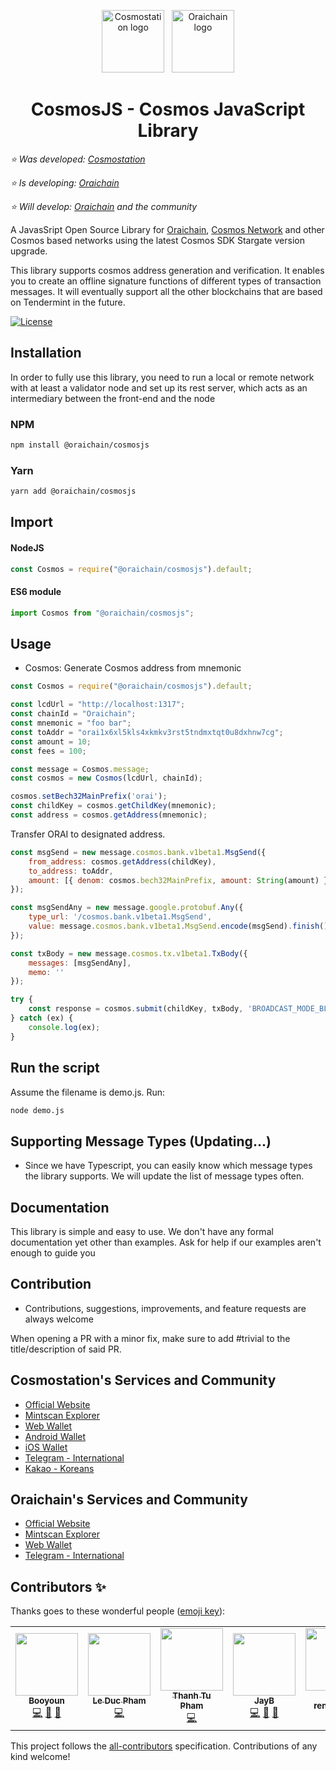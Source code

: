 <p align="center">
  <a href="https://www.cosmostation.io" target="_blank" rel="noopener noreferrer"><img width="100" src="https://user-images.githubusercontent.com/20435620/55696624-d7df2e00-59f8-11e9-9126-edf9a40b11a8.png" alt="Cosmostation logo"></a> &nbsp
  <a href="https://orai.io" target="_blank" rel="noopener noreferrer"><img width="100" src="https://avatars.githubusercontent.com/u/69910226?s=200&v=4" alt="Oraichain logo"></a>
</p>
<h1 align="center">
    CosmosJS - Cosmos JavaScript Library 
</h1>

*:star: Was developed: [Cosmostation](https://www.cosmostation.io/)*

*:star: Is developing: [Oraichain](https://orai.io/)*

*:star: Will develop: [Oraichain](https://orai.io/) and the community*

A JavasSript Open Source Library for [Oraichain](https://orai.io/), [Cosmos Network](https://cosmos.network/) and other Cosmos based networks using the latest Cosmos SDK Stargate version upgrade.

This library supports cosmos address generation and verification. It enables you to create an offline signature functions of different types of transaction messages. It will eventually support all the other blockchains that are based on Tendermint in the future.

[![License](https://img.shields.io/npm/l/@cosmostation/cosmosjs.svg)](https://www.npmjs.com/package/@oraichain/cosmosjs)

## Installation

In order to fully use this library, you need to run a local or remote network with at least a validator node and set up its rest server, which acts as an intermediary between the front-end and the node

### NPM

```bash
npm install @oraichain/cosmosjs
```

### Yarn

```bash
yarn add @oraichain/cosmosjs
```

## Import 

#### NodeJS

```js
const Cosmos = require("@oraichain/cosmosjs").default;
```

#### ES6 module
```js
import Cosmos from "@oraichain/cosmosjs";
```

## Usage
- Cosmos: Generate Cosmos address from mnemonic 
```js
const Cosmos = require("@oraichain/cosmosjs").default;

const lcdUrl = "http://localhost:1317";
const chainId = "Oraichain";
const mnemonic = "foo bar";
const toAddr = "orai1x6xl5kls4xkmkv3rst5tndmxtqt0u8dxhnw7cg";
const amount = 10;
const fees = 100;

const message = Cosmos.message;
const cosmos = new Cosmos(lcdUrl, chainId);

cosmos.setBech32MainPrefix('orai');
const childKey = cosmos.getChildKey(mnemonic);
const address = cosmos.getAddress(mnemonic);
```

Transfer ORAI to designated address.
```js
const msgSend = new message.cosmos.bank.v1beta1.MsgSend({
    from_address: cosmos.getAddress(childKey),
    to_address: toAddr,
    amount: [{ denom: cosmos.bech32MainPrefix, amount: String(amount) }]
});

const msgSendAny = new message.google.protobuf.Any({
    type_url: '/cosmos.bank.v1beta1.MsgSend',
    value: message.cosmos.bank.v1beta1.MsgSend.encode(msgSend).finish()
});

const txBody = new message.cosmos.tx.v1beta1.TxBody({
    messages: [msgSendAny],
    memo: ''
});

try {
    const response = cosmos.submit(childKey, txBody, 'BROADCAST_MODE_BLOCK', isNaN(fees) ? 0 : parseInt(fees)).then((response) => { console.log(response) });
} catch (ex) {
    console.log(ex);
}
```

## Run the script

Assume the filename is demo.js. Run:

```bash
node demo.js
```

## Supporting Message Types (Updating...)

- Since we have Typescript, you can easily know which message types the library supports. We will update the list of message types often.

## Documentation

This library is simple and easy to use. We don't have any formal documentation yet other than examples. Ask for help if our examples aren't enough to guide you

## Contribution

- Contributions, suggestions, improvements, and feature requests are always welcome

When opening a PR with a minor fix, make sure to add #trivial to the title/description of said PR.

## Cosmostation's Services and Community

- [Official Website](https://www.cosmostation.io)
- [Mintscan Explorer](https://www.mintscan.io)
- [Web Wallet](https://wallet.cosmostation.io)
- [Android Wallet](https://bit.ly/2BWex9D)
- [iOS Wallet](https://apple.co/2IAM3Xm)
- [Telegram - International](https://t.me/cosmostation)
- [Kakao - Koreans](https://open.kakao.com/o/g6KKSe5)

## Oraichain's Services and Community

- [Official Website](https://www.orai.io)
- [Mintscan Explorer](https://scan.orai.io)
- [Web Wallet](https://oraiwallet.web.app)
- [Telegram - International](https://t.me/oraichain)


## Contributors ✨

Thanks goes to these wonderful people ([emoji key](https://allcontributors.org/docs/en/emoji-key)):

<!-- ALL-CONTRIBUTORS-LIST:START - Do not remove or modify this section -->
<!-- prettier-ignore-start -->
<!-- markdownlint-disable -->
<table>
  <tr>
    <td align="center"><a href="https://www.cosmostation.io/"><img src="https://avatars3.githubusercontent.com/u/34641838?v=4" width="100px;" alt=""/><br /><sub><b>Booyoun</b></sub></a><br /><a href="https://github.com/cosmostation/cosmosjs/commits?author=Booyoun-Kim" title="Code">💻</a> <a href="https://github.com/cosmostation/cosmosjs/issues?q=author%3ABooyoun-Kim" title="Bug reports">🐛</a> <a href="#maintenance-Booyoun-Kim" title="Maintenance">🚧</a></td>
    <td align="center"><a href="https://github.com/ducphamle2"><img src="https://avatars.githubusercontent.com/u/44611780?v=4" width="100px;" alt=""/><br /><sub><b>Le Duc Pham</b></sub></a><br /><a href="https://github.com/oraichain/cosmosjs/commits?author=ducphamle2" title="Code">💻</a></td>
    <td align="center"><a href="https://github.com/tubackkhoa"><img src="https://avatars.githubusercontent.com/u/5299269?v=4" width="100px;" alt=""/><br /><sub><b>Thanh Tu Pham</b></sub></a><br /><a href="https://github.com/oraichain/cosmosjs/commits?author=tubackkhoa" title="Code">💻</a></td>
    <td align="center"><a href="https://jaybdev.net"><img src="https://avatars1.githubusercontent.com/u/20435620?v=4" width="100px;" alt=""/><br /><sub><b>JayB</b></sub></a><br /><a href="https://github.com/cosmostation/cosmosjs/commits?author=kogisin" title="Code">💻</a> <a href="https://github.com/cosmostation/cosmosjs/commits?author=kogisin" title="Documentation">📖</a> <a href="#maintenance-kogisin" title="Maintenance">🚧</a></td>
    <td align="center"><a href="https://clovers.network"><img src="https://avatars2.githubusercontent.com/u/964052?v=4" width="100px;" alt=""/><br /><sub><b>billy rennekamp</b></sub></a><br /><a href="https://github.com/cosmostation/cosmosjs/commits?author=okwme" title="Code">💻</a> <a href="https://github.com/cosmostation/cosmosjs/issues?q=author%3Aokwme" title="Bug reports">🐛</a></td>
    <td align="center"><a href="https://github.com/tonyfeung"><img src="https://avatars3.githubusercontent.com/u/5483234?v=4" width="100px;" alt=""/><br /><sub><b>Tony Phuong Nguyen</b></sub></a><br /><a href="https://github.com/cosmostation/cosmosjs/commits?author=tonyfeung" title="Code">💻</a></td>
    <td align="center"><a href="https://github.com/Tosch110"><img src="https://avatars2.githubusercontent.com/u/8368497?s=460&u=f82d3c518432276c191dc00f1524b7d8098bf828&v=4" width="100px;" alt=""/><br /><sub><b>Tobias Schwarz</b></sub></a><br /><a href="https://github.com/cosmostation/cosmosjs/commits?author=Tosch110" title="Code">💻</a></td>
    <td align="center"><a href="https://github.com/scottburch"><img src="https://avatars3.githubusercontent.com/u/103808?s=460&v=4" width="100px;" alt=""/><br /><sub><b>
Scott Burch</b></sub></a><br /><a href="https://github.com/cosmostation/cosmosjs/commits?author=scottburch" title="Maintenance">🚧</a></td>
    <td align="center"><a href="https://github.com/okwme"><img src="https://avatars0.githubusercontent.com/u/1866496?s=460&v=4" width="100px;" alt=""/><br /><sub><b>billy rennekamp</b></sub></a><br /><a href="https://github.com/cosmostation/cosmosjs/commits?author=okwme" title="Maintenance">🚧</a></td>
    <td align="center"><a href="https://github.com/pgrimaud"><img src="https://avatars3.githubusercontent.com/u/5483234?v=4" width="100px;" alt=""/><br /><sub><b>Pierre Grimaud</b></sub></a><br /><a href="https://github.com/cosmostation/cosmosjs/commits?author=pgrimaud" title="Maintenance">🚧</a></td>
    <td align="center"><a href="https://github.com/levackt"><img src="https://avatars3.githubusercontent.com/u/10286403?s=460&v=4" width="100px;" alt=""/><br /><sub><b>Taariq Levack</b></sub></a><br /><a href="https://github.com/cosmostation/cosmosjs/commits?author=levackt" title="Maintenance">🚧</a></td>
  </tr>
</table>

<!-- markdownlint-enable -->
<!-- prettier-ignore-end -->
<!-- ALL-CONTRIBUTORS-LIST:END -->

This project follows the [all-contributors](https://github.com/all-contributors/all-contributors) specification. Contributions of any kind welcome!

